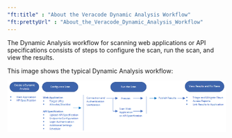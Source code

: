 ```yaml
---
"ft:title" : "About the Veracode Dynamic Analysis Workflow"
"ft:prettyUrl" : "About_the_Veracode_Dynamic_Analysis_Workflow"
---
```

The Dynamic Analysis workflow for scanning web applications or API specifications consists of steps to configure the scan, run the scan, and view the results.

This image shows the typical Dynamic Analysis workflow:

![](../images/DA-workflow.png)